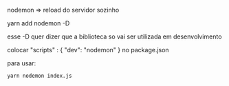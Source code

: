 nodemon => reload do servidor sozinho

yarn add nodemon -D

esse -D quer dizer que a biblioteca so vai ser utilizada em desenvolvimento

colocar "scripts" : {
    "dev": "nodemon"
}  no package.json

para usar:

    yarn nodemon index.js